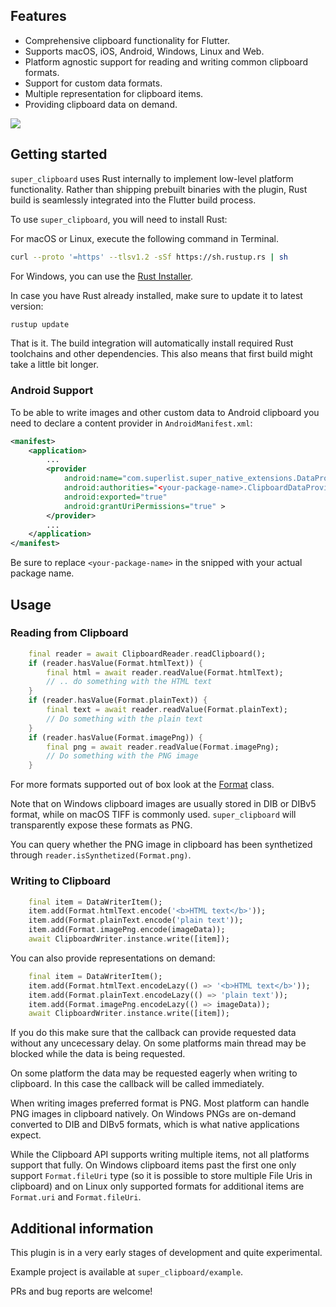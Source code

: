 ## Features

- Comprehensive clipboard functionality for Flutter.
- Supports macOS, iOS, Android, Windows, Linux and Web.
- Platform agnostic support for reading and writing common clipboard formats.
- Support for custom data formats.
- Multiple representation for clipboard items.
- Providing clipboard data on demand.

<img src="https://matejknopp.com/super_native_extensions/super_clipboard.png"/>

## Getting started

`super_clipboard` uses Rust internally to implement low-level platform functionality. Rather than shipping prebuilt binaries with the plugin, Rust build is seamlessly integrated into the Flutter build process.

To use `super_clipboard`, you will need to install Rust:

For macOS or Linux, execute the following command in Terminal.
```bash
curl --proto '=https' --tlsv1.2 -sSf https://sh.rustup.rs | sh
```
For Windows, you can use the [Rust Installer](https://static.rust-lang.org/rustup/dist/x86_64-pc-windows-msvc/rustup-init.exe).

In case you have Rust already installed, make sure to update it to latest version:

```bash
rustup update
```

That is it. The build integration will automatically install required Rust toolchains and other dependencies. This also means that first build might take a little bit longer.

### Android Support

To be able to write images and other custom data to Android clipboard you need
to declare a content provider in `AndroidManifest.xml`:

```xml
<manifest>
    <application>
        ...
        <provider
            android:name="com.superlist.super_native_extensions.DataProvider"
            android:authorities="<your-package-name>.ClipboardDataProvider"
            android:exported="true"
            android:grantUriPermissions="true" >
        </provider>
        ...
    </application>
</manifest>
```
Be sure to replace `<your-package-name>` in the snipped with your actual package name.

## Usage

### Reading from Clipboard

```dart
    final reader = await ClipboardReader.readClipboard();
    if (reader.hasValue(Format.htmlText)) {
        final html = await reader.readValue(Format.htmlText);
        // .. do something with the HTML text
    }
    if (reader.hasValue(Format.plainText)) {
        final text = await reader.readValue(Format.plainText);
        // Do something with the plain text
    }
    if (reader.hasValue(Format.imagePng)) {
        final png = await reader.readValue(Format.imagePng);
        // Do something with the PNG image
    }
```

For more formats supported out of box look at the [Format](lib/src/standard_formats.dart) class.

Note that on Windows clipboard images are usually stored in DIB or DIBv5 format, while on macOS TIFF is commonly used. `super_clipboard` will transparently expose these formats as PNG.

You can query whether the PNG image in clipboard has been synthetized through `reader.isSynthetized(Format.png)`.

### Writing to Clipboard

```dart
    final item = DataWriterItem();
    item.add(Format.htmlText.encode('<b>HTML text</b>'));
    item.add(Format.plainText.encode('plain text'));
    item.add(Format.imagePng.encode(imageData));
    await ClipboardWriter.instance.write([item]);
```

You can also provide representations on demand:

```dart
    final item = DataWriterItem();
    item.add(Format.htmlText.encodeLazy(() => '<b>HTML text</b>'));
    item.add(Format.plainText.encodeLazy(() => 'plain text'));
    item.add(Format.imagePng.encodeLazy(() => imageData));
    await ClipboardWriter.instance.write([item]);
```

If you do this make sure that the callback can provide requested data without any uncecessary delay. On some platforms main thread may be blocked while the data is being requested.

On some platform the data may be requested eagerly when writing to clipboard. In this case the callback will be called immediately.

When writing images preferred format is PNG. Most platform can handle PNG images in clipboard natively. On Windows PNGs are on-demand converted to DIB and DIBv5 formats, which is what native applications expect.

While the Clipboard API supports writing multiple items, not all platforms support that fully. On Windows clipboard items past the first one only support `Format.fileUri` type (so it is possible to store multiple File Uris in clipboard) and on Linux only supported formats for additional items are `Format.uri` and `Format.fileUri`.

## Additional information

This plugin is in a very early stages of development and quite experimental.

Example project is available at `super_clipboard/example`.

PRs and bug reports are welcome!
